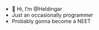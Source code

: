 - 👋 Hi, I’m @Heldingar
- Just an occasionally programmer
- Probably gonna become a NEET
<!---
Heldingar/Heldingar is a ✨ special ✨ repository because its `README.md` (this file) appears on your GitHub profile.
You can click the Preview link to take a look at your changes.
--->
